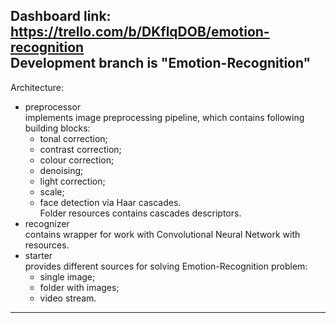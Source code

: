Dashboard link: https://trello.com/b/DKflqDOB/emotion-recognition  
Development branch is "Emotion-Recognition"
---
Architecture:
* preprocessor  
    implements image preprocessing pipeline, which contains following building blocks:
    - tonal correction;
    - contrast correction; 
    - colour correction;
    - denoising;
    - light correction;
    - scale;
    - face detection via Haar cascades.  
    Folder resources contains cascades descriptors.
* recognizer   
  contains wrapper for work with Convolutional Neural Network with resources.
* starter  
  provides different sources for solving Emotion-Recognition problem:
    - single image;
    - folder with images;
    - video stream.
---
